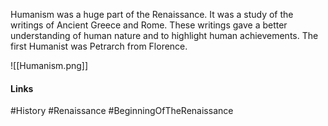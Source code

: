 Humanism was a huge part of the Renaissance. It was a study of the writings of Ancient Greece and Rome. These writings gave a better understanding of human nature and to highlight human achievements. The first Humanist was Petrarch from Florence.

![[Humanism.png]]


#### Links
#History #Renaissance #BeginningOfTheRenaissance 